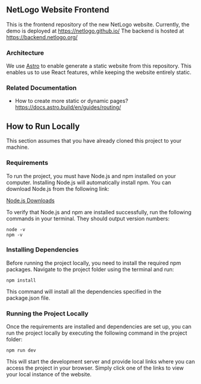 ## NetLogo Website Frontend
This is the frontend repository of the new NetLogo website.
Currently, the demo is deployed at https://netlogo.github.io/
The backend is hosted at https://backend.netlogo.org/

### Architecture
We use [Astro](https://astro.build/) to enable generate a static website from this repository.
This enables us to use React features, while keeping the website entirely static.

### Related Documentation
* How to create more static or dynamic pages?
https://docs.astro.build/en/guides/routing/

## How to Run Locally
This section assumes that you have already cloned this project to your machine.

### Requirements
To run the project, you must have Node.js and npm installed on your computer. Installing Node.js will automatically install npm. You can download Node.js from the following link:

[Node.js Downloads](https://nodejs.org/en/download/package-manager)

To verify that Node.js and npm are installed successfully, run the following commands in your terminal. They should output version numbers:
```
node -v
npm -v
```
### Installing Dependencies
Before running the project locally, you need to install the required npm packages. Navigate to the project folder using the terminal and run:

```
npm install
```
This command will install all the dependencies specified in the package.json file.

### Running the Project Locally
Once the requirements are installed and dependencies are set up, you can run the project locally by executing the following command in the project folder:

```
npm run dev
```
This will start the development server and provide local links where you can access the project in your browser. Simply click one of the links to view your local instance of the website.